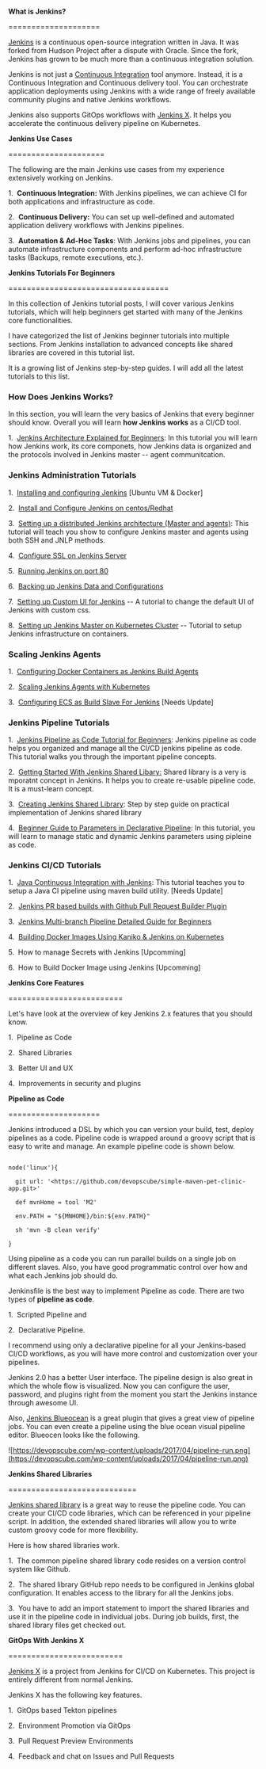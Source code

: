 **What is Jenkins?**

====================

[Jenkins](https://www.jenkins.io/) is a continuous open-source integration written in Java. It was forked from Hudson Project after a dispute with Oracle. Since the fork, Jenkins has grown to be much more than a continuous integration solution.

Jenkins is not just a [Continuous Integration](https://devopscube.com/continuous-integration-delivery-deployment/) tool anymore. Instead, it is a Continuous Integration and Continuous delivery tool. You can orchestrate application deployments using Jenkins with a wide range of freely available community plugins and native Jenkins workflows.

Jenkins also supports GitOps workflows with [Jenkins X](https://jenkins-x.io/). It helps you accelerate the continuous delivery pipeline on Kubernetes.

**Jenkins Use Cases**

=====================

The following are the main Jenkins use cases from my experience extensively working on Jenkins.

1\.  **Continuous Integration:** With Jenkins pipelines, we can achieve CI for both applications and infrastructure as code.

2\.  **Continuous Delivery:** You can set up well-defined and automated application delivery workflows with Jenkins pipelines.

3\.  **Automation & Ad-Hoc Tasks**: With Jenkins jobs and pipelines, you can automate infrastructure components and perform ad-hoc infrastructure tasks (Backups, remote executions, etc.).

**Jenkins Tutorials For Beginners**

===================================

In this collection of Jenkins tutorial posts, I will cover various Jenkins tutorials, which will help beginners get started with many of the Jenkins core functionalities.

I have categorized the list of Jenkins beginner tutorials into multiple sections. From Jenkins installation to advanced concepts like shared libraries are covered in this tutorial list.

It is a growing list of Jenkins step-by-step guides. I will add all the latest tutorials to this list.

### **How Does Jenkins Works?**

In this section, you will learn the very basics of Jenkins that every beginner should know. Overall you will learn **how Jenkins works** as a CI/CD tool.

1\.  [Jenkins Architecture Explained for Beginners](https://devopscube.com/jenkins-architecture-explained/): In this tutorial you will learn how Jenkins work, its core componets, how Jenkins data is organized and the protocols involved in Jenkins master -- agent communitcation.

### **Jenkins Administration Tutorials**

1\.  [Installing and configuring Jenkins](https://devopscube.com/install-configure-jenkins-2-0/) [Ubuntu VM & Docker]

2\.  [Install and Configure Jenkins on centos/Redhat](https://devopscube.com/install-configure-jenkins-2-centos-redhat-servers/)

3\.  [Setting up a distributed Jenkins architecture (Master and agents)](https://devopscube.com/setup-slaves-on-jenkins-2/): This tutorial will teach you show to configure Jenkins master and agents using both SSH and JNLP methods.

4\.  [Configure SSL on Jenkins Server](https://devopscube.com/configure-ssl-jenkins/)

5\.  [Running Jenkins on port 80](https://devopscube.com/access-run-jenkins-port-80/)

6\.  [Backing up Jenkins Data and Configurations](https://devopscube.com/jenkins-backup-data-configurations/)

7\.  [Setting up Custom UI for Jenkins](https://devopscube.com/setup-custom-materialized-ui-theme-jenkins/) -- A tutorial to change the default UI of Jenkins with custom css.

8\.  [Setting up Jenkins Master on Kubernetes Cluster](https://devopscube.com/setup-jenkins-on-kubernetes-cluster/) -- Tutorial to setup Jenkins infrastructure on containers.

### **Scaling Jenkins Agents**

1\.  [Configuring Docker Containers as Jenkins Build Agents](https://devopscube.com/docker-containers-as-build-slaves-jenkins/)

2\.  [Scaling Jenkins Agents with Kubernetes](https://devopscube.com/jenkins-build-agents-kubernetes/)

3\.  [Configuring ECS as Build Slave For Jenkins](https://devopscube.com/setup-ecs-cluster-as-build-slave-jenkins/) [Needs Update]

### **Jenkins Pipeline Tutorials**

1\.  [Jenkins Pipeline as Code Tutorial for Beginners](https://devopscube.com/jenkins-pipeline-as-code/): Jenkins pipeline as code helps you organized and manage all the CI/CD jenkins pipeline as code. This tutorial walks you through the important pipeline concepts.

2\.  [Getting Started With Jenkins Shared Libary:](https://devopscube.com/jenkins-shared-library-tutorial/) Shared library is a very is mporatnt concept in Jenkins. It helps you to create re-usable pipeline code. It is a must-learn concept.

3\.  [Creating Jenkins Shared Library](https://devopscube.com/create-jenkins-shared-library/): Step by step guide on practical implementation of Jenkins shared library

4\.  [Beginner Guide to Parameters in Declarative Pipeline](https://devopscube.com/declarative-pipeline-parameters/): In this tutorial, you will learn to manage static and dynamic Jenkins parameters using pipleine as code.

### **Jenkins CI/CD Tutorials**

1\.  [Java Continuous Integration with Jenkins](https://devopscube.com/java-continuos-integration-jenkins-beginners-guide/): This tutorial teaches you to setup a Java CI pipeline using maven build utility. [Needs Update]

2\.  [Jenkins PR based builds with Github Pull Request Builder Plugin](https://devopscube.com/jenkins-build-trigger-github-pull-request/)

3\.  [Jenkins Multi-branch Pipeline Detailed Guide for Beginners](https://devopscube.com/jenkins-build-trigger-github-pull-request/)

4\.  [Building Docker Images Using Kaniko & Jenkins on Kubernetes](https://devopscube.com/build-docker-image-kubernetes-pod/)

5\.  How to manage Secrets with Jenkins [Upcomming]

6\.  How to Build Docker Image using Jenkins [Upcomming]

**Jenkins Core Features**

=========================

Let's have look at the overview of key Jenkins 2.x features that you should know.

1\.  Pipeline as Code

2\.  Shared Libraries

3\.  Better UI and UX

4\.  Improvements in security and plugins

**Pipeline as Code**

====================

Jenkins introduced a DSL by which you can version your build, test, deploy pipelines as a code. Pipeline code is wrapped around a groovy script that is easy to write and manage. An example pipeline code is shown below.

```

node('linux'){

  git url: '<https://github.com/devopscube/simple-maven-pet-clinic-app.git>'

  def mvnHome = tool 'M2'

  env.PATH = "${MNHOME}/bin:${env.PATH}"

  sh 'mvn -B clean verify'

}

```

Using pipeline as a code you can run parallel builds on a single job on different slaves. Also, you have good programmatic control over how and what each Jenkins job should do.

Jenkinsfile is the best way to implement Pipeline as code. There are two types of **pipeline as code**.

1\.  Scripted Pipeline and

2\.  Declarative Pipeline.

I recommend using only a declarative pipeline for all your Jenkins-based CI/CD workflows, as you will have more control and customization over your pipelines.

Jenkins 2.0 has a better User interface. The pipeline design is also great in which the whole flow is visualized. Now you can configure the user, password, and plugins right from the moment you start the Jenkins instance through awesome UI.

Also, [Jenkins Blueocean](https://jenkins.io/projects/blueocean/) is a great plugin that gives a great view of pipeline jobs. You can even create a pipeline using the blue ocean visual pipeline editor. Blueocen looks like the following.

![https://devopscube.com/wp-content/uploads/2017/04/pipeline-run.png](https://devopscube.com/wp-content/uploads/2017/04/pipeline-run.png)

**Jenkins Shared Libraries**

============================

[Jenkins shared library](https://jenkins.io/doc/book/pipeline/shared-libraries/) is a great way to reuse the pipeline code. You can create your CI/CD code libraries, which can be referenced in your pipeline script. In addition, the extended shared libraries will allow you to write custom groovy code for more flexibility.

Here is how shared libraries work.

1\.  The common pipeline shared library code resides on a version control system like Github.

2\.  The shared library GitHub repo needs to be configured in Jenkins global configuration. It enables access to the library for all the Jenkins jobs.

3\.  You have to add an import statement to import the shared libraries and use it in the pipeline code in individual jobs. During job builds, first, the shared library files get checked out.

**GitOps With Jenkins X**

=========================

[Jenkins X](https://jenkins.io/projects/jenkins-x/) is a project from Jenkins for CI/CD on Kubernetes. This project is entirely different from normal Jenkins.

Jenkins X has the following key features.

1\.  GitOps based Tekton pipelines

2\.  Environment Promotion via GitOps

3\.  Pull Request Preview Environments

4\.  Feedback and chat on Issues and Pull Requests